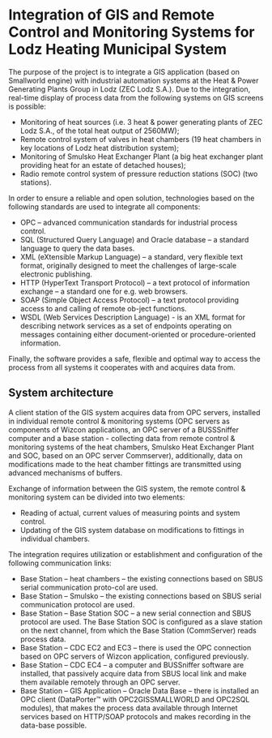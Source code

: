 # Integration of GIS and Remote Control and Monitoring Systems for Lodz Heating Municipal System

The purpose of the project is to integrate a GIS application (based on Smallworld engine) with industrial automation systems at the Heat & Power Generating Plants Group in Lodz (ZEC Lodz S.A.). Due to the integration, real-time display of process data from the following systems on GIS screens is possible:

- Monitoring of heat sources (i.e. 3 heat & power generating plants of ZEC Lodz S.A., of the total heat output of 2560MW);
- Remote control system of valves in heat chambers (19 heat chambers in key locations of Lodz heat distribution system);
- Monitoring of Smulsko Heat Exchanger Plant (a big heat exchanger plant providing heat for an estate of detached houses);
- Radio remote control system of pressure reduction stations (SOC) (two stations).

In order to ensure a reliable and open solution, technologies based on the following standards are used to integrate all components:

- OPC – advanced communication standards for industrial process control.
- SQL (Structured Query Language) and Oracle database – a standard language to query the data bases.
- XML (eXtensible Markup Language) – a standard, very flexible text format, originally designed to meet the challenges of large-scale electronic publishing.
- HTTP (HyperText Transport Protocol) – a text protocol of information exchange – a standard one for e.g. web browsers.
- SOAP (Simple Object Access Protocol) – a text protocol providing access to and calling of remote ob-ject functions.
- WSDL (Web Services Description Language) - is an XML format for describing network services as a set of endpoints operating on messages containing either document-oriented or procedure-oriented information.

Finally, the software provides a safe, flexible and optimal way to access the process from all systems it cooperates with and acquires data from.

## System architecture

A client station of the GIS system acquires data from OPC servers, installed in individual remote control & monitoring systems (OPC servers as components of Wizcon applications, an OPC server of a BUSSSniffer computer and a base station - collecting data from remote control & monitoring systems of the heat chambers, Smulsko Heat Exchanger Plant and SOC, based on an OPC server Commserver), additionally, data on modifications made to the heat chamber fittings are transmitted using advanced mechanisms of buffers.

Exchange of information between the GIS system, the remote control & monitoring system can be divided into two elements:

- Reading of actual, current values of measuring points and system control.
- Updating of the GIS system database on modifications to fittings in individual chambers.

The integration requires utilization or establishment and configuration of the following communication links:

- Base Station – heat chambers – the existing connections based on SBUS serial communication proto-col are used.
- Base Station – Smulsko – the existing connections based on SBUS serial communication protocol are used.
- Base Station – Base Station SOC – a new serial connection and SBUS protocol are used. The Base Station SOC is configured as a slave station on the next channel, from which the Base Station (CommServer) reads process data.
- Base Station – CDC EC2 and EC3 – there is used the OPC connection based on OPC servers of Wizcon application, configured previously.
- Base Station – CDC EC4 – a computer and BUSSniffer software are installed, that passively acquire data from SBUS local link and make them available remotely through an OPC server.
- Base Station – GIS Application – Oracle Data Base – there is installed an OPC client (DataPorter™ with OPC2GISSMALLWORLD and OPC2SQL modules), that makes the process data available through Internet services based on HTTP/SOAP protocols and makes recording in the data-base possible.
